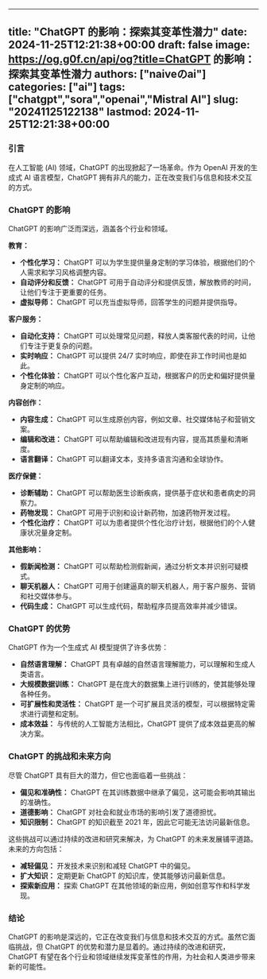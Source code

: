 
---
title: "ChatGPT 的影响：探索其变革性潜力"
date: 2024-11-25T12:21:38+00:00
draft: false
image: https://og.g0f.cn/api/og?title=ChatGPT 的影响：探索其变革性潜力
authors: ["naiveのai"]
categories: ["ai"]
tags: ["chatgpt","sora","openai","Mistral AI"]
slug: "20241125122138"
lastmod: 2024-11-25T12:21:38+00:00
---
### 引言

在人工智能 (AI) 领域，ChatGPT 的出现掀起了一场革命。作为 OpenAI 开发的生成式 AI 语言模型，ChatGPT 拥有非凡的能力，正在改变我们与信息和技术交互的方式。

### ChatGPT 的影响

ChatGPT 的影响广泛而深远，涵盖各个行业和领域。

**教育：**

* **个性化学习：** ChatGPT 可以为学生提供量身定制的学习体验，根据他们的个人需求和学习风格调整内容。
* **自动评分和反馈：** ChatGPT 可用于自动评分和提供反馈，解放教师的时间，让他们专注于更重要的任务。
* **虚拟导师：** ChatGPT 可以充当虚拟导师，回答学生的问题并提供指导。

**客户服务：**

* **自动化支持：** ChatGPT 可以处理常见问题，释放人类客服代表的时间，让他们专注于更复杂的问题。
* **实时响应：** ChatGPT 可以提供 24/7 实时响应，即使在非工作时间也是如此。
* **个性化体验：** ChatGPT 可以个性化客户互动，根据客户的历史和偏好提供量身定制的响应。

**内容创作：**

* **内容生成：** ChatGPT 可以生成原创内容，例如文章、社交媒体帖子和营销文案。
* **编辑和改进：** ChatGPT 可以帮助编辑和改进现有内容，提高其质量和清晰度。
* **语言翻译：** ChatGPT 可以翻译文本，支持多语言沟通和全球协作。

**医疗保健：**

* **诊断辅助：** ChatGPT 可以帮助医生诊断疾病，提供基于症状和患者病史的洞察力。
* **药物发现：** ChatGPT 可用于识别和设计新药物，加速药物开发过程。
* **个性化治疗：** ChatGPT 可以为患者提供个性化治疗计划，根据他们的个人健康状况量身定制。

**其他影响：**

* **假新闻检测：** ChatGPT 可以帮助检测假新闻，通过分析文本并识别可疑模式。
* **聊天机器人：** ChatGPT 可用于创建逼真的聊天机器人，用于客户服务、营销和社交媒体参与。
* **代码生成：** ChatGPT 可以生成代码，帮助程序员提高效率并减少错误。

### ChatGPT 的优势

ChatGPT 作为一个生成式 AI 模型提供了许多优势：

* **自然语言理解：** ChatGPT 具有卓越的自然语言理解能力，可以理解和生成人类语言。
* **大规模数据训练：** ChatGPT 是在庞大的数据集上进行训练的，使其能够处理各种任务。
* **可扩展性和灵活性：** ChatGPT 是一个可扩展且灵活的模型，可以根据特定需求进行调整和定制。
* **成本效益：** 与传统的人工智能方法相比，ChatGPT 提供了成本效益更高的解决方案。

### ChatGPT 的挑战和未来方向

尽管 ChatGPT 具有巨大的潜力，但它也面临着一些挑战：

* **偏见和准确性：** ChatGPT 在其训练数据中继承了偏见，这可能会影响其输出的准确性。
* **道德影响：** ChatGPT 对社会和就业市场的影响引发了道德担忧。
* **知识限制：** ChatGPT 的知识截至 2021 年，因此它可能无法访问最新信息。

这些挑战可以通过持续的改进和研究来解决，为 ChatGPT 的未来发展铺平道路。未来的方向包括：

* **减轻偏见：** 开发技术来识别和减轻 ChatGPT 中的偏见。
* **扩大知识：** 定期更新 ChatGPT 的知识库，使其能够访问最新信息。
* **探索新应用：** 探索 ChatGPT 在其他领域的新应用，例如创意写作和科学发现。

### 结论

ChatGPT 的影响是深远的，它正在改变我们与信息和技术交互的方式。虽然它面临挑战，但 ChatGPT 的优势和潜力是显着的。通过持续的改进和研究，ChatGPT 有望在各个行业和领域继续发挥变革性的作用，为社会和人类进步带来新的可能性。